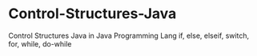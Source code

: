 # Control-Structures-Java
Control Structures Java in Java Programming Lang
if, else, elseif, switch, for, while, do-while
